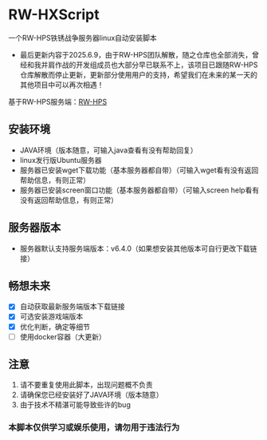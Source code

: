 # RW-HXScript
一个RW-HPS铁锈战争服务器linux自动安装脚本
- 最后更新内容于2025.6.9，由于RW-HPS团队解散，随之仓库也全部消失，曾经和我并肩作战的开发组成员也大部分早已联系不上，该项目已跟随RW-HPS仓库解散而停止更新，更新部分使用用户的支持，希望我们在未来的某一天的其他项目中可以再次相遇！

基于RW-HPS服务端：[RW-HPS](https://github.com/RW-HPS/RW-HPS)
## 安装环境
- JAVA环境（版本随意，可输入java查看有没有帮助回复）
- linux发行版Ubuntu服务器
- 服务器已安装wget下载功能（基本服务器都自带）（可输入wget看有没有返回帮助信息，有则正常）
- 服务器已安装screen窗口功能（基本服务器都自带）（可输入screen help看有没有返回帮助信息，有则正常）
## 服务器版本
- 服务器默认支持服务端版本：v6.4.0（如果想安装其他版本可自行更改下载链接）
## 畅想未来
- [x] 自动获取最新服务端版本下载链接
- [x] 可选安装游戏端版本
- [x] 优化判断，确定等细节
- [ ] 使用docker容器（大更新）
## 注意
1. 请不要重复使用此脚本，出现问题概不负责 
2. 请确保您已经安装好了JAVA环境（版本随意）
3. 由于技术不精湛可能导致些许的bug
### 本脚本仅供学习或娱乐使用，请勿用于违法行为
